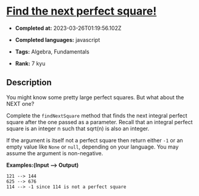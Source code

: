 # [Find the next perfect square!](https://www.codewars.com/kata/56269eb78ad2e4ced1000013)

- **Completed at:** 2023-03-26T01:19:56.102Z

- **Completed languages:** javascript

- **Tags:** Algebra, Fundamentals

- **Rank:** 7 kyu

## Description

You might know some pretty large perfect squares. But what about the NEXT one?

Complete the `findNextSquare` method that finds the next integral perfect square after the one passed as a parameter. Recall that an integral perfect square is an integer n such that sqrt(n) is also an integer.  

If the argument is itself not a perfect square then return either `-1` or an empty value like `None` or `null`, depending on your language. You may assume the argument is non-negative.

**Examples:(Input --> Output)**

```
121 --> 144
625 --> 676
114 --> -1 since 114 is not a perfect square
```
